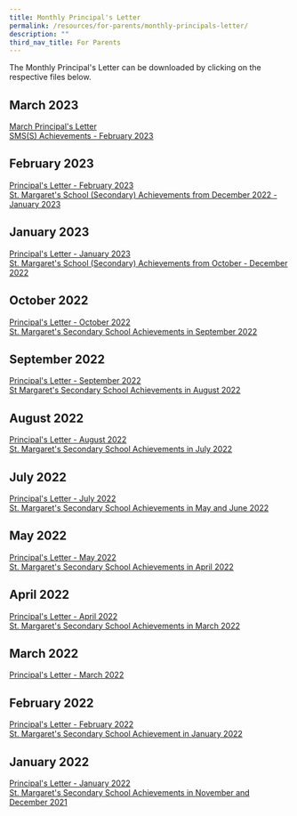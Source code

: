 ```yaml
---
title: Monthly Principal's Letter
permalink: /resources/for-parents/monthly-principals-letter/
description: ""
third_nav_title: For Parents
---
```

The Monthly Principal's Letter can be downloaded by clicking on the respective files below.

March 2023
-------------
[March Principal's Letter](/files/March%20Principal's%20Letter.pdf)<br>
[SMS(S) Achievements - February 2023](/files/SMS(S)%20Achievements%20-%20February%202023.pdf)

February 2023
-------------

[Principal's Letter - February 2023](https://stmargaretssec-moe-edu-sg-admin.cwp.sg/qql/slot/u168/Principals%20Letter%20Feb%202023.pdf)  
[St. Margaret's School (Secondary) Achievements from December 2022 - January 2023](https://stmargaretssec-moe-edu-sg-admin.cwp.sg/qql/slot/u168/SMSS%20Achievements%20-%20Jan%202023.pdf)  

January 2023
------------

[Principal's Letter - January 2023](https://stmargaretssec-moe-edu-sg-admin.cwp.sg/qql/slot/u168/Announcements/Principals%20Letter%20Jan_2023.pdf)  
[St. Margaret's School (Secondary) Achievements from October - December 2022](https://stmargaretssec-moe-edu-sg-admin.cwp.sg/qql/slot/u168/SMSS%20Achievements%20-%20Oct%20-%20Dec%202022.pdf)  

October 2022
------------

[Principal's Letter - October 2022](https://stmargaretssec-moe-edu-sg-admin.cwp.sg/qql/slot/u168/Resources/Monthly%20Principals%20Letter/2022/Principals%20Letter%20Oct%202022.pdf)  
[St. Margaret's Secondary School Achievements in September 2022](https://stmargaretssec-moe-edu-sg-admin.cwp.sg/qql/slot/u168/Resources/Monthly%20Principals%20Letter/2022/SMSS%20Achievements%20-%20Oct_final.pdf)

September 2022
--------------

[Principal's Letter - September 2022](/files/Principals%20Letter%20Sept%202022_final.pdf) <br>
[St Margaret's Secondary School Achievements in August 2022](/files/SMSS%20Achievements%20Aug%202022.pdf)  

August 2022
-----------

[Principal's Letter - August 2022](/files/Principals%20Letter%20Aug_final.pdf) <br>
[St. Margaret's Secondary School Achievements in July 2022](/files/SMSS%20Achievements%20-%20Aug_final.pdf)  

July 2022
---------

[Principal's Letter - July 2022](/files/Principals%20Letter%20July_final.pdf) <br>
[St. Margaret's Secondary School Achievements in May and June 2022](/files/SMSS%20Achievements%20-%20June.pdf)

May 2022
--------

[Principal's Letter - May 2022](/files/Principals%20Letter_May%202022_final.pdf) <br>
[St. Margaret's Secondary School Achievements in April 2022](/files/SMSS%20Achievements%20-%20May.pdf)  

April 2022
----------

[Principal's Letter - April 2022](/files/Principals%20Letter%20April%202022_final.pdf) <br>
[St. Margaret's Secondary School Achievements in March 2022](/files/SMSS%20Achievements%20-%20Mar.pdf)   

March 2022
----------

[Principal's Letter - March 2022](/files/March%20Principals%20Letter_final.pdf)

February 2022
-------------

[Principal's Letter - February 2022](/files/Principals%20Letter%20-%20Feb.pdf) <br>
[St. Margaret's Secondary School Achievement in January 2022](/files/SMSS%20Achievements%20-%20Feb.pdf)  

January 2022
------------

[Principal's Letter - January 2022](/files/Principals%20Letter%20Jan_2022.pdf) <br>
[St. Margaret's Secondary School Achievements in November and December 2021](/files/SMSS%20Achievements%20-%20Jan.pdf)